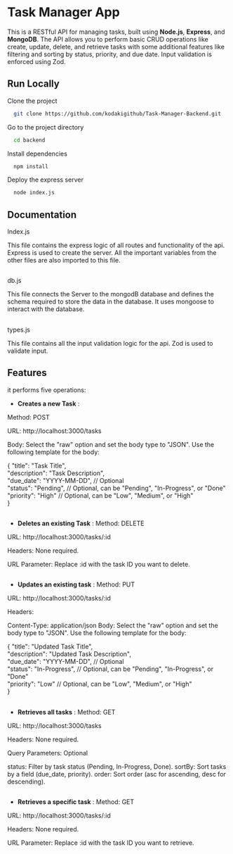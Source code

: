 
# Task Manager App

This is a RESTful API for managing tasks, built using **Node.js**, **Express**, and **MongoDB**. The API allows you to perform basic CRUD operations like create, update, delete, and retrieve tasks with some additional features like filtering and sorting by status, priority, and due date. Input validation is enforced using Zod.


## Run Locally

Clone the project

```bash
  git clone https://github.com/kodakigithub/Task-Manager-Backend.git
```

Go to the project directory

```bash
  cd backend
```

Install dependencies

```bash
  npm install
```

Deploy the express server
```bash
  node index.js
```

## Documentation

Index.js

This file contains the express logic of all routes and functionality of the api. Express is used to create the server. All the important variables from the other files are also imported to this file.

##

db.js

This file connects the Server to the mongodB database and defines the schema required to store the data in the database. It uses mongoose to interact with the database.

##

types.js

This file contains all the input validation logic for the api. Zod is used to validate input.

##

## Features

it performs five operations:

- **Creates a new Task** :

Method: POST

URL: http://localhost:3000/tasks

Body: Select the "raw" option and set the body type to "JSON". Use the following template for the body:

{
  "title": "Task Title",\
  "description": "Task Description",\
  "due_date": "YYYY-MM-DD",  // Optional\
  "status": "Pending",       // Optional, can be "Pending", "In-Progress", or "Done"\
  "priority": "High"         // Optional, can be "Low", "Medium", or "High"\
}
##

- **Deletes an existing Task** : 
Method: DELETE

URL: http://localhost:3000/tasks/:id

Headers: None required.

URL Parameter: Replace :id with the task ID you want to delete.
##

- **Updates an existing task** :
Method: PUT

URL: http://localhost:3000/tasks/:id

Headers:

Content-Type: application/json
Body: Select the "raw" option and set the body type to "JSON". Use the following template for the body:

{
  "title": "Updated Task Title",\
  "description": "Updated Task Description",\
  "due_date": "YYYY-MM-DD",  // Optional\
  "status": "In-Progress",   // Optional, can be "Pending", "In-Progress", or "Done"\
  "priority": "Low"          // Optional, can be "Low", "Medium", or "High"\
}

##

- **Retrieves all tasks** :
Method: GET

URL: http://localhost:3000/tasks

Headers: None required.

Query Parameters: Optional

status: Filter by task status (Pending, In-Progress, Done).
sortBy: Sort tasks by a field (due_date, priority).
order: Sort order (asc for ascending, desc for descending).

##

- **Retrieves a specific task** :
Method: GET

URL: http://localhost:3000/tasks/:id

Headers: None required.

URL Parameter: Replace :id with the task ID you want to retrieve.


